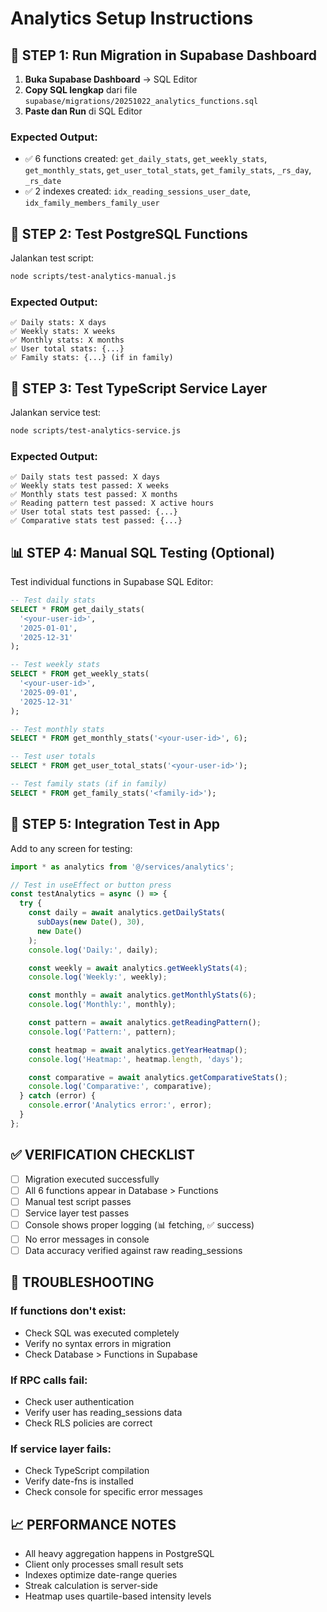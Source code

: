# Analytics Setup Instructions

## 🚀 **STEP 1: Run Migration in Supabase Dashboard**

1. **Buka Supabase Dashboard** → SQL Editor
2. **Copy SQL lengkap** dari file `supabase/migrations/20251022_analytics_functions.sql`
3. **Paste dan Run** di SQL Editor

### Expected Output:

- ✅ 6 functions created: `get_daily_stats`, `get_weekly_stats`, `get_monthly_stats`, `get_user_total_stats`, `get_family_stats`, `_rs_day`, `_rs_date`
- ✅ 2 indexes created: `idx_reading_sessions_user_date`, `idx_family_members_family_user`

## 🧪 **STEP 2: Test PostgreSQL Functions**

Jalankan test script:

```bash
node scripts/test-analytics-manual.js
```

### Expected Output:

```
✅ Daily stats: X days
✅ Weekly stats: X weeks
✅ Monthly stats: X months
✅ User total stats: {...}
✅ Family stats: {...} (if in family)
```

## 🔧 **STEP 3: Test TypeScript Service Layer**

Jalankan service test:

```bash
node scripts/test-analytics-service.js
```

### Expected Output:

```
✅ Daily stats test passed: X days
✅ Weekly stats test passed: X weeks
✅ Monthly stats test passed: X months
✅ Reading pattern test passed: X active hours
✅ User total stats test passed: {...}
✅ Comparative stats test passed: {...}
```

## 📊 **STEP 4: Manual SQL Testing (Optional)**

Test individual functions in Supabase SQL Editor:

```sql
-- Test daily stats
SELECT * FROM get_daily_stats(
  '<your-user-id>',
  '2025-01-01',
  '2025-12-31'
);

-- Test weekly stats
SELECT * FROM get_weekly_stats(
  '<your-user-id>',
  '2025-09-01',
  '2025-12-31'
);

-- Test monthly stats
SELECT * FROM get_monthly_stats('<your-user-id>', 6);

-- Test user totals
SELECT * FROM get_user_total_stats('<your-user-id>');

-- Test family stats (if in family)
SELECT * FROM get_family_stats('<family-id>');
```

## 🎯 **STEP 5: Integration Test in App**

Add to any screen for testing:

```typescript
import * as analytics from '@/services/analytics';

// Test in useEffect or button press
const testAnalytics = async () => {
  try {
    const daily = await analytics.getDailyStats(
      subDays(new Date(), 30),
      new Date()
    );
    console.log('Daily:', daily);

    const weekly = await analytics.getWeeklyStats(4);
    console.log('Weekly:', weekly);

    const monthly = await analytics.getMonthlyStats(6);
    console.log('Monthly:', monthly);

    const pattern = await analytics.getReadingPattern();
    console.log('Pattern:', pattern);

    const heatmap = await analytics.getYearHeatmap();
    console.log('Heatmap:', heatmap.length, 'days');

    const comparative = await analytics.getComparativeStats();
    console.log('Comparative:', comparative);
  } catch (error) {
    console.error('Analytics error:', error);
  }
};
```

## ✅ **VERIFICATION CHECKLIST**

- [ ] Migration executed successfully
- [ ] All 6 functions appear in Database > Functions
- [ ] Manual test script passes
- [ ] Service layer test passes
- [ ] Console shows proper logging (📊 fetching, ✅ success)
- [ ] No error messages in console
- [ ] Data accuracy verified against raw reading_sessions

## 🚨 **TROUBLESHOOTING**

### If functions don't exist:

- Check SQL was executed completely
- Verify no syntax errors in migration
- Check Database > Functions in Supabase

### If RPC calls fail:

- Check user authentication
- Verify user has reading_sessions data
- Check RLS policies are correct

### If service layer fails:

- Check TypeScript compilation
- Verify date-fns is installed
- Check console for specific error messages

## 📈 **PERFORMANCE NOTES**

- All heavy aggregation happens in PostgreSQL
- Client only processes small result sets
- Indexes optimize date-range queries
- Streak calculation is server-side
- Heatmap uses quartile-based intensity levels

